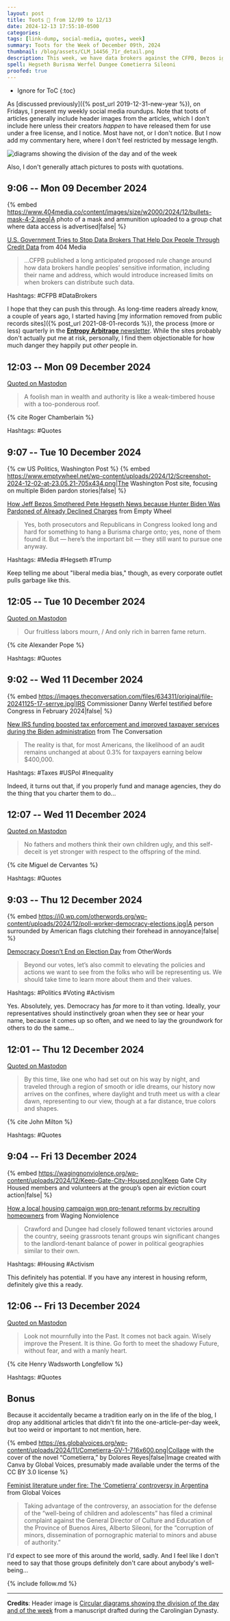 ```yaml
---
layout: post
title: Toots 🦣 from 12/09 to 12/13
date: 2024-12-13 17:55:10-0500
categories:
tags: [link-dump, social-media, quotes, week]
summary: Toots for the Week of December 09th, 2024
thumbnail: /blog/assets/CLM_14456_71r_detail.png
description: This week, we have data brokers against the CFPB, Bezos ignoring Hegseth, IRS funding, democracy beyond elections, recruiting homeowners to the tenant cause, attacks on feminist literature, and quotes.
spell: Hegseth Burisma Werfel Dungee Cometierra Sileoni
proofed: true
---
```


* Ignore for ToC
{:toc}

As [discussed previously]({% post_url 2019-12-31-new-year %}), on Fridays, I present my weekly social media roundups.  Note that toots of articles generally include header images from the articles, which I don't include here unless their creators *happen* to have released them for use under a free license, and I notice.  Most have not, or I don't notice.  But I now add my commentary here, where I don't feel restricted by message length.

![diagrams showing the division of the day and of the week](/blog/assets/CLM_14456_71r_detail.png "I don't know, it seems to have turned into all cowlicks.")

Also, I don't generally attach pictures to posts with quotations.

## 9:06 -- Mon 09 December 2024

{% embed https://www.404media.co/content/images/size/w2000/2024/12/bullets-mask-4-2.jpeg|A photo of a mask and ammunition uploaded to a group chat where data access is advertised|false| %}

[<i class="fab fa-mastodon"></i>](https://mastodon.social/@jcolag/113623247367873412) [U.S. Government Tries to Stop Data Brokers That Help Dox People Through Credit Data](https://www.404media.co/u-s-government-tries-to-stop-data-brokers-that-help-dox-people-through-credit-data/) from 404 Media

 > ...CFPB published a long anticipated proposed rule change around how data brokers handle peoples’ sensitive information, including their name and address, which would introduce increased limits on when brokers can distribute such data.

Hashtags:  #CFPB #DataBrokers

I hope that they can push this through.  As long-time readers already know, a couple of years ago, I started having [my information removed from public records sites]({% post_url 2021-08-01-records %}), the process (more or less) quarterly in the [**Entropy Arbitrage** newsletter](https://buymeacoffee.com/jcolag).  While the sites probably don't actually put me at risk, personally, I find them objectionable for how much danger they happily put *other* people in.

## 12:03 -- Mon 09 December 2024

[<i class="fab fa-mastodon"></i> Quoted on Mastodon](https://mastodon.social/@jcolag/113623943259497744)

 > A foolish man in wealth and authority is like a weak-timbered house with a too-ponderous roof.

{% cite Roger Chamberlain %}

Hashtags:  #Quotes

## 9:07 -- Tue 10 December 2024

{% cw US Politics, Washington Post %}
{% embed https://www.emptywheel.net/wp-content/uploads/2024/12/Screenshot-2024-12-02-at-23.05.21-705x434.png|The Washington Post site, focusing on multiple Biden pardon stories|false| %}

[<i class="fab fa-mastodon"></i>](https://mastodon.social/@jcolag/113628913429827023) [How Jeff Bezos Smothered Pete Hegseth News because Hunter Biden Was Pardoned of Already Declined Charges](https://www.emptywheel.net/2024/12/03/how-jeff-bezos-smothered-pete-hegseth-news-because-hunter-biden-was-pardoned-of-already-declined-charges/) from Empty Wheel

 > Yes, both prosecutors and Republicans in Congress looked long and hard for something to hang a Burisma charge onto; yes, none of them found it. But — here’s the important bit — they still want to pursue one anyway.

Hashtags:  #Media #Hegseth #Trump

Keep telling me about "liberal media bias," though, as every corporate outlet pulls garbage like this.

## 12:05 -- Tue 10 December 2024

[<i class="fab fa-mastodon"></i> Quoted on Mastodon](https://mastodon.social/@jcolag/113629614149913202)

 > Our fruitless labors mourn, / And only rich in barren fame return.

{% cite Alexander Pope %}

Hashtags:  #Quotes

## 9:02 -- Wed 11 December 2024

{% embed https://images.theconversation.com/files/634311/original/file-20241125-17-serrye.jpg|IRS Commissioner Danny Werfel testified before Congress in February 2024|false| %}

[<i class="fab fa-mastodon"></i>](https://mastodon.social/@jcolag/113634557377546163) [New IRS funding boosted tax enforcement and improved taxpayer services during the Biden administration](https://theconversation.com/new-irs-funding-boosted-tax-enforcement-and-improved-taxpayer-services-during-the-biden-administration-243891) from The Conversation

 > The reality is that, for most Americans, the likelihood of an audit remains unchanged at about 0.3% for taxpayers earning below $400,000.

Hashtags:  #Taxes #USPol #Inequality

Indeed, it turns out that, if you properly fund and manage agencies, they do the thing that you charter them to do...

## 12:07 -- Wed 11 December 2024

[<i class="fab fa-mastodon"></i> Quoted on Mastodon](https://mastodon.social/@jcolag/113635283525126959)

 > No fathers and mothers think their own children ugly, and this self-deceit is yet stronger with respect to the offspring of the mind.

{% cite Miguel de Cervantes %}

Hashtags:  #Quotes

## 9:03 -- Thu 12 December 2024

{% embed https://i0.wp.com/otherwords.org/wp-content/uploads/2024/12/poll-worker-democracy-elections.jpg|A person surrounded by American flags clutching their forehead in annoyance|false| %}

[<i class="fab fa-mastodon"></i>](https://mastodon.social/@jcolag/113640223040547939) [Democracy Doesn’t End on Election Day](https://otherwords.org/democracy-doesnt-end-on-election-day/) from OtherWords

 > Beyond our votes, let’s also commit to elevating the policies and actions we want to see from the folks who will be representing us. We should take time to learn more about them and their values.

Hashtags:  #Politics #Voting #Activism

Yes.  Absolutely, yes.  Democracy has *far* more to it than voting.  Ideally, your representatives should instinctively groan when they see or hear your name, because it comes up so often, and we need to lay the groundwork for others to do the same...

## 12:01 -- Thu 12 December 2024

[<i class="fab fa-mastodon"></i> Quoted on Mastodon](https://mastodon.social/@jcolag/113640923829989350)

 > By this time, like one who had set out on his way by night, and traveled through a region of smooth or idle dreams, our history now arrives on the confines, where daylight and truth meet us with a clear dawn, representing to our view, though at a far distance, true colors and shapes.

{% cite John Milton %}

Hashtags:  #Quotes

## 9:04 -- Fri 13 December 2024

{% embed https://wagingnonviolence.org/wp-content/uploads/2024/12/Keep-Gate-City-Housed.png|Keep Gate City Housed members and volunteers at the group’s open air eviction court action|false| %}

[<i class="fab fa-mastodon"></i>](https://mastodon.social/@jcolag/113645888905070516) [How a local housing campaign won pro-tenant reforms by recruiting homeowners](https://wagingnonviolence.org/2024/12/greensboro-keep-gate-city-housed-built-a-diverse-coalition-and-won-pro-tenant-reforms/) from Waging Nonviolence

 > Crawford and Dungee had closely followed tenant victories around the country, seeing grassroots tenant groups win significant changes to the landlord-tenant balance of power in political geographies similar to their own.

Hashtags:  #Housing #Activism

This definitely has potential.  If you have any interest in housing reform, definitely give this a ready.

## 12:06 -- Fri 13 December 2024

[<i class="fab fa-mastodon"></i> Quoted on Mastodon](https://mastodon.social/@jcolag/113646604277387235)

 > Look not mournfully into the Past. It comes not back again. Wisely improve the Present. It is thine. Go forth to meet the shadowy Future, without fear, and with a manly heart.

{% cite Henry Wadsworth Longfellow %}

Hashtags:  #Quotes

## Bonus

Because it accidentally became a tradition early on in the life of the blog, I drop any additional articles that didn't fit into the one-article-per-day week, but too weird or important to not mention, here.

{% embed https://es.globalvoices.org/wp-content/uploads/2024/11/Cometierra-GV-1-716x600.png|Collage with the cover of the novel “Cometierra,” by Dolores Reyes|false|Image created with Canva by Global Voices, presumably made available under the terms of the CC BY 3.0 license %}

<i class="fas fa-square"></i> [Feminist literature under fire: The ‘Cometierra’ controversy in Argentina](https://globalvoices.org/2024/12/07/feminist-literature-under-fire-the-cometierra-controversy-in-argentina/) from Global Voices

 > Taking advantage of the controversy, an association for the defense of the “well-being of children and adolescents” has filed a criminal complaint against the General Director of Culture and Education of the Province of Buenos Aires, Alberto Sileoni, for the “corruption of minors, dissemination of pornographic material to minors and abuse of authority.”

I'd expect to see more of this around the world, sadly.  And I feel like I don't need to say that those groups definitely don't care about anybody's well-being...

{% include follow.md %}

* * *

**Credits**:  Header image is [Circular diagrams showing the division of the day and of the week](https://commons.wikimedia.org/wiki/File:CLM_14456_71r_detail.jpg) from a manuscript drafted during the Carolingian Dynasty.
